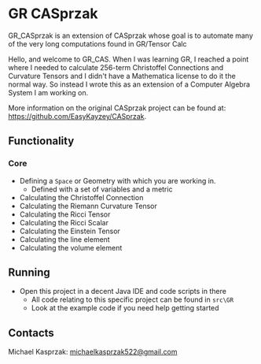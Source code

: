 # GR CASprzak
GR_CASprzak is an extension of CASprzak whose goal is to automate many of the very long computations found in GR/Tensor Calc

Hello, and welcome to GR_CAS. When I was learning GR, I reached a point where I needed to calculate 256-term Christoffel Connections and Curvature Tensors and I didn't have a Mathematica license to do it the normal way. So instead I wrote this as an extension of a Computer Algebra System I am working on.

More information on the original CASprzak project can be found at: https://github.com/EasyKayzey/CASprzak.

## Functionality
### Core
- Defining a `Space` or Geometry with which you are working in.
    - Defined with a set of variables and a metric
- Calculating the Christoffel Connection
- Calculating the Riemann Curvature Tensor
- Calculating the Ricci Tensor
- Calculating the Ricci Scalar
- Calculating the Einstein Tensor
- Calculating the line element
- Calculating the volume element

## Running
- Open this project in a decent Java IDE and code scripts in there
    - All code relating to this specific project can be found in `src\GR`
    - Look at the example code if you need help getting started

## Contacts
Michael Kasprzak: michaelkasprzak522@gmail.com
